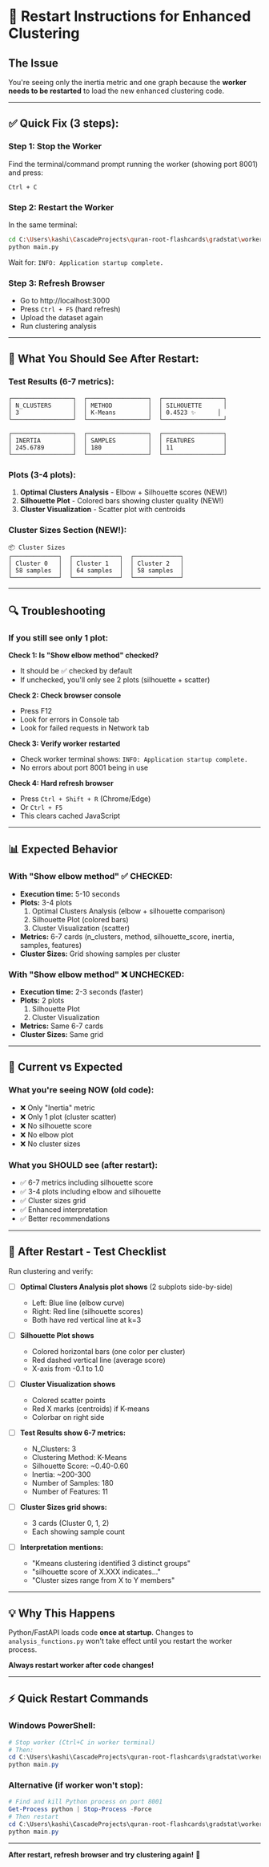 # 🔄 Restart Instructions for Enhanced Clustering

## The Issue
You're seeing only the inertia metric and one graph because the **worker needs to be restarted** to load the new enhanced clustering code.

---

## ✅ Quick Fix (3 steps):

### Step 1: Stop the Worker
Find the terminal/command prompt running the worker (showing port 8001) and press:
```
Ctrl + C
```

### Step 2: Restart the Worker
In the same terminal:
```bash
cd C:\Users\kashi\CascadeProjects\quran-root-flashcards\gradstat\worker
python main.py
```

Wait for: `INFO: Application startup complete.`

### Step 3: Refresh Browser
- Go to http://localhost:3000
- Press `Ctrl + F5` (hard refresh)
- Upload the dataset again
- Run clustering analysis

---

## 🎯 What You Should See After Restart:

### Test Results (6-7 metrics):
```
┌─────────────────┐  ┌─────────────────┐  ┌─────────────────┐
│ N_CLUSTERS      │  │ METHOD          │  │ SILHOUETTE      │
│ 3               │  │ K-Means         │  │ 0.4523 ✨      │
└─────────────────┘  └─────────────────┘  └─────────────────┘

┌─────────────────┐  ┌─────────────────┐  ┌─────────────────┐
│ INERTIA         │  │ SAMPLES         │  │ FEATURES        │
│ 245.6789        │  │ 180             │  │ 11              │
└─────────────────┘  └─────────────────┘  └─────────────────┘
```

### Plots (3-4 plots):
1. **Optimal Clusters Analysis** - Elbow + Silhouette scores (NEW!)
2. **Silhouette Plot** - Colored bars showing cluster quality (NEW!)
3. **Cluster Visualization** - Scatter plot with centroids

### Cluster Sizes Section (NEW!):
```
📦 Cluster Sizes
┌─────────────┐  ┌─────────────┐  ┌─────────────┐
│ Cluster 0   │  │ Cluster 1   │  │ Cluster 2   │
│ 58 samples  │  │ 64 samples  │  │ 58 samples  │
└─────────────┘  └─────────────┘  └─────────────┘
```

---

## 🔍 Troubleshooting

### If you still see only 1 plot:

**Check 1: Is "Show elbow method" checked?**
- It should be ✅ checked by default
- If unchecked, you'll only see 2 plots (silhouette + scatter)

**Check 2: Check browser console**
- Press F12
- Look for errors in Console tab
- Look for failed requests in Network tab

**Check 3: Verify worker restarted**
- Check worker terminal shows: `INFO: Application startup complete.`
- No errors about port 8001 being in use

**Check 4: Hard refresh browser**
- Press `Ctrl + Shift + R` (Chrome/Edge)
- Or `Ctrl + F5`
- This clears cached JavaScript

---

## 📊 Expected Behavior

### With "Show elbow method" ✅ CHECKED:
- **Execution time:** 5-10 seconds
- **Plots:** 3-4 plots
  1. Optimal Clusters Analysis (elbow + silhouette comparison)
  2. Silhouette Plot (colored bars)
  3. Cluster Visualization (scatter)
- **Metrics:** 6-7 cards (n_clusters, method, silhouette_score, inertia, samples, features)
- **Cluster Sizes:** Grid showing samples per cluster

### With "Show elbow method" ❌ UNCHECKED:
- **Execution time:** 2-3 seconds (faster)
- **Plots:** 2 plots
  1. Silhouette Plot
  2. Cluster Visualization
- **Metrics:** Same 6-7 cards
- **Cluster Sizes:** Same grid

---

## 🎯 Current vs Expected

### What you're seeing NOW (old code):
- ❌ Only "Inertia" metric
- ❌ Only 1 plot (cluster scatter)
- ❌ No silhouette score
- ❌ No elbow plot
- ❌ No cluster sizes

### What you SHOULD see (after restart):
- ✅ 6-7 metrics including silhouette score
- ✅ 3-4 plots including elbow and silhouette
- ✅ Cluster sizes grid
- ✅ Enhanced interpretation
- ✅ Better recommendations

---

## 🚀 After Restart - Test Checklist

Run clustering and verify:

- [ ] **Optimal Clusters Analysis plot shows** (2 subplots side-by-side)
  - Left: Blue line (elbow curve)
  - Right: Red line (silhouette scores)
  - Both have red vertical line at k=3

- [ ] **Silhouette Plot shows**
  - Colored horizontal bars (one color per cluster)
  - Red dashed vertical line (average score)
  - X-axis from -0.1 to 1.0

- [ ] **Cluster Visualization shows**
  - Colored scatter points
  - Red X marks (centroids) if K-means
  - Colorbar on right side

- [ ] **Test Results show 6-7 metrics:**
  - N_Clusters: 3
  - Clustering Method: K-Means
  - Silhouette Score: ~0.40-0.60
  - Inertia: ~200-300
  - Number of Samples: 180
  - Number of Features: 11

- [ ] **Cluster Sizes grid shows:**
  - 3 cards (Cluster 0, 1, 2)
  - Each showing sample count

- [ ] **Interpretation mentions:**
  - "Kmeans clustering identified 3 distinct groups"
  - "silhouette score of X.XXX indicates..."
  - "Cluster sizes range from X to Y members"

---

## 💡 Why This Happens

Python/FastAPI loads code **once at startup**. Changes to `analysis_functions.py` won't take effect until you restart the worker process.

**Always restart worker after code changes!**

---

## ⚡ Quick Restart Commands

### Windows PowerShell:
```powershell
# Stop worker (Ctrl+C in worker terminal)
# Then:
cd C:\Users\kashi\CascadeProjects\quran-root-flashcards\gradstat\worker
python main.py
```

### Alternative (if worker won't stop):
```powershell
# Find and kill Python process on port 8001
Get-Process python | Stop-Process -Force
# Then restart
cd C:\Users\kashi\CascadeProjects\quran-root-flashcards\gradstat\worker
python main.py
```

---

**After restart, refresh browser and try clustering again!** 🎉
